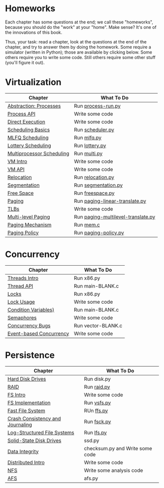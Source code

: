 
# Homeworks

Each chapter has some questions at the end; we call these "homeworks", because you should do the "work" at your "home". Make sense? It's one of the innovations of this book.

Thus, your task: read a chapter, look at the questions at the end of the chapter, and try to answer them by doing the homework. Some require a simulator (written in Python); those are available by clicking below. Some others require you to write some code. Still others require some other stuff (you'll figure it out).

# Virtualization

Chapter | What To Do
--------|-----------
[Abstraction: Processes](http://www.cs.wisc.edu/~remzi/OSTEP/cpu-intro.pdf) | Run [process-run.py](cpu-intro)
[Process API](http://www.cs.wisc.edu/~remzi/OSTEP/cpu-api.pdf) | Write some code
[Direct Execution](http://www.cs.wisc.edu/~remzi/OSTEP/cpu-mechanisms.pdf) | Write some code
[Scheduling Basics](http://www.cs.wisc.edu/~remzi/OSTEP/cpu-sched.pdf) | Run [scheduler.py](cpu-sched)
[MLFQ Scheduling](http://www.cs.wisc.edu/~remzi/OSTEP/cpu-sched-mlfq.pdf)	| Run [mlfq.py](cpu-sched-mlfq)
[Lottery Scheduling](http://www.cs.wisc.edu/~remzi/OSTEP/cpu-sched-lottery.pdf) | Run [lottery.py](cpu-sched-lottery)
[Multiprocessor Scheduling](http://www.cs.wisc.edu/~remzi/OSTEP/cpu-sched-multi.pdf) | Run [multi.py](cpu-sched-multi)
[VM Intro]() | Write some code
[VM API]() | Write some code
[Relocation](http://www.cs.wisc.edu/~remzi/OSTEP/vm-mechanism.pdf) | Run [relocation.py](vm-relocation)
[Segmentation](http://www.cs.wisc.edu/~remzi/OSTEP/vm-segmentation.pdf) | Run [segmentation.py](vm-segmentation)
[Free Space](http://www.cs.wisc.edu/~remzi/OSTEP/vm-freespace.pdf) | Run [freespace.py](vm-freespace)
[Paging](http://www.cs.wisc.edu/~remzi/OSTEP/vm-paging.pdf) | Run [paging-linear-translate.py](vm-paging)
[TLBs]() | Write some code
[Multi-level Paging](http://www.cs.wisc.edu/~remzi/OSTEP/vm-smalltables.pdf) | Run [paging-multilevel-translate.py](vm-smalltables)
[Paging Mechanism](http://www.cs.wisc.edu/~remzi/OSTEP/vm-beyondphys.pdf) | Run [mem.c](vm-beyondphys)
[Paging Policy](http://www.cs.wisc.edu/~remzi/OSTEP/vm-beyondphys-policy.pdf) | Run [paging-policy.py](vm-beyondphys-policy)

# Concurrency

Chapter | What To Do
--------|-----------
[Threads Intro](http://www.cs.wisc.edu/~remzi/OSTEP/threads-intro.pdf) |	Run x86.py
[Thread API](http://www.cs.wisc.edu/~remzi/OSTEP/threads-api.pdf)	| Run main-BLANK.c
[Locks](http://www.cs.wisc.edu/~remzi/OSTEP/threads-locks.pdf)	| Run x86.py
[Lock Usage](http://www.cs.wisc.edu/~remzi/OSTEP/threads-locks-usage.pdf) | Write some code
[Condition Variables)](http://www.cs.wisc.edu/~remzi/OSTEP/threads-cv.pdf) | Run main-BLANK.c
[Semaphores](http://www.cs.wisc.edu/~remzi/OSTEP/threads-sema.pdf) | Write some code
[Concurrency Bugs](http://www.cs.wisc.edu/~remzi/OSTEP/threads-bugs.pdf) | Run vector-BLANK.c
[Event-based Concurrency](http://www.cs.wisc.edu/~remzi/OSTEP/threads-events.pdf) | Write some code

# Persistence

Chapter | What To Do
--------|-----------
[Hard Disk Drives](http://www.cs.wisc.edu/~remzi/OSTEP/file-disks.pdf) | Run disk.py
[RAID](http://www.cs.wisc.edu/~remzi/OSTEP/file-raid.pdf) | Run [raid.py](file-raid)
[FS Intro](http://www.cs.wisc.edu/~remzi/OSTEP/file-intro.pdf) | Write some code
[FS Implementation](http://www.cs.wisc.edu/~remzi/OSTEP/file-implementation.pdf) | Run [vsfs.py](file-implementation)
[Fast File System](http://www.cs.wisc.edu/~remzi/OSTEP/file-ffs.pdf) | RUn [ffs.py](file-ffs)
[Crash Consistency and Journaling](http://www.cs.wisc.edu/~remzi/OSTEP/file-journaling.pdf) | Run [fsck.py](file-journaling)
[Log-Structured File Systems](http://www.cs.wisc.edu/~remzi/OSTEP/file-lfs.pdf) | Run [lfs.py](file-lfs)
[Solid-State Disk Drives](http://www.cs.wisc.edu/~remzi/OSTEP/file-ssd.pdf) | ssd.py
[Data Integrity](http://www.cs.wisc.edu/~remzi/OSTEP/file-integrity.pdf) | checksum.py and Write some code
[Distributed Intro](http://www.cs.wisc.edu/~remzi/OSTEP/dist-intro.pdf) | Write some code
[NFS](http://www.cs.wisc.edu/~remzi/OSTEP/dist-nfs.pdf) | Write some analysis code
[AFS](http://www.cs.wisc.edu/~remzi/OSTEP/dist-afs.pdf) | afs.py
